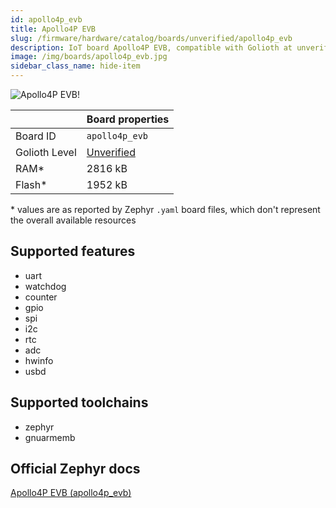 ```yaml
---
id: apollo4p_evb
title: Apollo4P EVB
slug: /firmware/hardware/catalog/boards/unverified/apollo4p_evb
description: IoT board Apollo4P EVB, compatible with Golioth at unverified level.
image: /img/boards/apollo4p_evb.jpg
sidebar_class_name: hide-item
---
```


[//]: # (This is an auto-generated file, do not edit! Changes to it will be lost upon re-generation)

![Apollo4P EVB!](/img/boards/apollo4p_evb.jpg "Apollo4P EVB")

|                | Board properties     |
| -------------  | -------------------- |
| Board ID       | `apollo4p_evb` |
| Golioth Level  | [Unverified](/firmware/hardware#unverified-boards) |
| RAM*           | 2816 kB |
| Flash*         | 1952 kB |

\* values are as reported by Zephyr `.yaml` board files, which don't represent the overall available resources



## Supported features

* uart
* watchdog
* counter
* gpio
* spi
* i2c
* rtc
* adc
* hwinfo
* usbd

## Supported toolchains

* zephyr
* gnuarmemb

## Official Zephyr docs

[Apollo4P EVB (apollo4p_evb)](https://docs.zephyrproject.org/latest/boards/ambiq/apollo4p_evb/doc/index.html)
